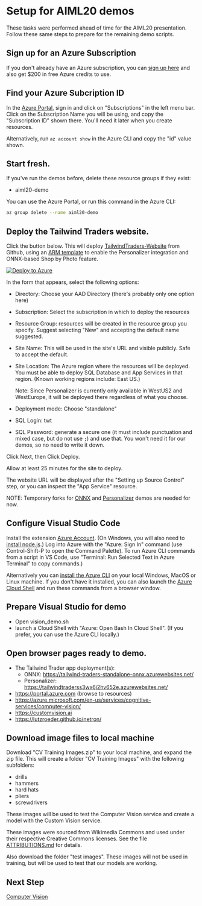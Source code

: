 # Setup for AIML20 demos

These tasks were performed ahead of time for the AIML20 presentation. Follow
these same steps to prepare for the remaining demo scripts.

## Sign up for an Azure Subscription

If you don't already have an Azure subscription, you can [sign up
here](https://azure.microsoft.com/free/?WT.mc_id=msignitethetour2019-github-aiml20)
and also get $200 in free Azure credits to use. 

## Find your Azure Subcription ID

In the [Azure Portal](https://portal.azure.com), sign in and click on
"Subscriptions" in the left menu bar. Click on the Subscription Name you will be
using, and copy the "Subscription ID" shown there. You'll need it later when you
create resources.

Alternatively, run `az account show` in the Azure CLI and copy the "id" value
shown.

## Start fresh.

 If you've run the demos before, delete these resource groups if they exist:
 
 - aiml20-demo

 You can use the Azure Portal, or run this command in the Azure CLI:

 ```sh
 az group delete --name aiml20-demo
 ```

## Deploy the Tailwind Traders website.

Click the button below. This will deploy
[TailwindTraders-Website](https://github.com/Microsoft/TailwindTraders-Website)
from Github, using an [ARM
template](https://gist.github.com/anthonychu/9ab34d2991fb5c1c0c29faeebbe43a51#file-tailwind-deployments-md)
to enable the Personalizer integration and ONNX-based Shop by Photo feature.

[![Deploy to Azure](https://azuredeploy.net/deploybutton.svg)](https://deploy.azure.com/?repository=https://github.com/Microsoft/TailwindTraders-Website/tree/master)

In the form that appears, select the following options:

* Directory: Choose your AAD Directory (there's probably only one option here)

* Subscription: Select the subscription in which to deploy the resources

* Resource Group: resources will be created in the resource group you specify. Suggest selecting "New" and accepting the default name suggested.

* Site Name: This will be used in the site's URL and visible publicly. Safe to accept the default.

* Site Location: The Azure region where the resources will be deployed. You must
  be able to deploy SQL Database and App Services in that region. (Known working
  regions include: East US.)

  Note: Since Personalizer is currently only available in WestUS2 and WestEurope, it will be deployed there regardless of what you choose.

* Deployment mode: Choose "standalone"

* SQL Login: twt

* SQL Password: generate a secure one (it must include punctuation and mixed case, but do not use `;`) and use that. You won't need it for our demos, so no need to write it down.

Click Next, then Click Deploy.

Allow at least 25 minutes for the site to deploy.

The website URL will be displayed after the "Setting up Source Control" step, or you can inspect the "App Service" resource.

NOTE: Temporary forks for
[ONNX](https://github.com/anthonychu/TailwindTraders-Website/tree/add-image-classifier)
and [Personalizer](https://github.com/limotley/TailwindTraders-Website) demos
are needed for now.

## Configure Visual Studio Code

Install the extension [Azure
Account](https://marketplace.visualstudio.com/items?itemName=ms-vscode.azure-account).
(On Windows, you will also need to [install node.js](https://nodejs.org/).) Log
into Azure with the "Azure: Sign In" command (use Control-Shift-P to open the
Command Palette). To run Azure CLI commands from a script in VS Code, use
"Terminal: Run Selected Text in Azure Terminal" to copy commands.)

Alternatively you can [install the Azure
CLI](https://docs.microsoft.com/en-us/cli/azure/install-azure-cli?view=azure-cli-latest&WT.mc_id=https://docs.microsoft.com/cli/azure/install-azure-cli?view=azure-cli-latest&WT.mc_id=msignitethetour2019-github-aiml20)
on your local Windows, MacOS or Linux machine. If you don't have it installed,
you can also launch the [Azure Cloud
Shell](https://docs.microsoft.com/en-us/azure/cloud-shell/overview?WT.mc_id=msignitethetour2019-github-aiml20)
and run these commands from a browser window. 

## Prepare Visual Studio for demo

- Open vision_demo.sh
- launch a Cloud Shell with "Azure: Open Bash In Cloud Shell". (If you prefer, you can use the Azure CLI locally.)   

## Open browser pages ready to demo.

* The Tailwind Trader app deployment(s):
    * ONNX: https://tailwind-traders-standalone-onnx.azurewebsites.net/
    * Personalizer: https://tailwindtraderss3wx6j2hv652e.azurewebsites.net/
* https://portal.azure.com (browse to resources)  
* https://azure.microsoft.com/en-us/services/cognitive-services/computer-vision/
* https://customvision.ai
* https://lutzroeder.github.io/netron/

## Download image files to local machine

Download "CV Training Images.zip" to your local machine, and expand the zip
file. This will create a folder "CV Training Images" with the following
subfolders:

* drills
* hammers
* hard hats
* pliers
* screwdrivers

These images will be used to test the Computer Vision service and create a model
with the Custom Vision service.

These images were sourced from Wikimedia Commons and used under their respective
Creative Commons licenses. See the file [ATTRIBUTIONS.md](Attributions.md) for
details.

Also download the folder "test images". These images will not be used in
training, but will be used to test that our models are working.

## Next Step

[Computer Vision](DEMO%20Computer%20Vision.md)